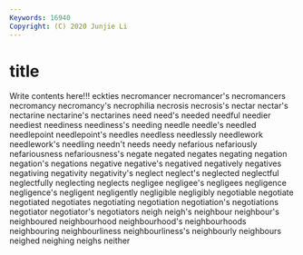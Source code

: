```yaml
---
Keywords: 16940
Copyright: (C) 2020 Junjie Li
---
```


# title

Write contents here!!!
eckties 
necromancer 
necromancer's 
necromancers
necromancy 
necromancy's 
necrophilia 
necrosis 
necrosis's 
nectar 
nectar's 
nectarine 
nectarine's 
nectarines
need 
need's 
needed 
needful 
needier 
neediest 
neediness 
neediness's 
needing 
needle
needle's 
needled 
needlepoint 
needlepoint's 
needles 
needless 
needlessly 
needlework 
needlework's 
needling
needn't 
needs 
needy 
nefarious 
nefariously 
nefariousness 
nefariousness's 
negate 
negated 
negates
negating 
negation 
negation's 
negations 
negative 
negative's 
negatived 
negatively 
negatives 
negativing
negativity 
negativity's 
neglect 
neglect's 
neglected 
neglectful 
neglectfully 
neglecting 
neglects 
negligee
negligee's 
negligees 
negligence 
negligence's 
negligent 
negligently 
negligible 
negligibly 
negotiable 
negotiate
negotiated 
negotiates 
negotiating 
negotiation 
negotiation's 
negotiations 
negotiator 
negotiator's 
negotiators 
neigh
neigh's 
neighbour 
neighbour's 
neighboured 
neighbourhood 
neighbourhood's 
neighbourhoods 
neighbouring 
neighbourliness 
neighbourliness's
neighbourly 
neighbours 
neighed 
neighing 
neighs 
neither 
